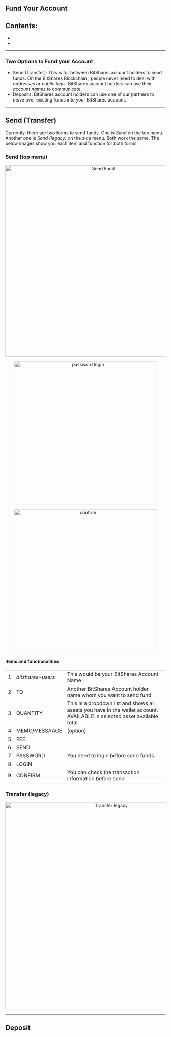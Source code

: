 ## Fund Your Account
 
 Contents: 
 - 
 - 
 - 
 
 ***
 
 ### Two Options to Fund your Account
 
- Send (Transfer): This is for between BitShares account holders to send funds. On the BitShares Blockchain , people never need to deal with *addresses* or *public keys*. BitShares account holders can use their *account names* to communicate. 
- Deposits: BitShares account holders can use one of our partners to move over existing funds into your BitShares account.

***

## Send (Transfer)

Currently, there are two forms to send funds. One is *Send* on the top menu. Another one is *Send (legacy)* on the side menu. Both work the same. The below images show you each item and function for both forms. 

### Send (top menu)
<p align="center">
  <img src="https://github.com/bitshares/how.bitshares.works/blob/master/bbf/img/Send-1.png" width="600" title="Send Fund">
</p>

<p align="center">
  <img src="https://github.com/bitshares/how.bitshares.works/blob/master/bbf/img/Send-3.png" width="450" title="password login">
</p>

<p align="center">
  <img src="https://github.com/bitshares/how.bitshares.works/blob/master/bbf/img/Send-4.png" width="450" title="confirm">
</p>

#### items and functionalities

| | | |
|---|---|---|
| 1 | *bitshares-users* | This would be your BitShares Account Name |
| 2 | TO | Another BitShares Account holder name whom you want to send fund |
| 3 | QUANTITY | This is a dropdown list and shows all assets you have in the wallet account. <br/> AVAILABLE: a selected asset available total  |
| 4 | MEMO/MESSAAGE | (option) |
| 5 | FEE|  |
| 6 | SEND | |
| 7 | PASSWORD| You need to login before send funds |
| 8 | LOGIN | |
| 9 | CONFIRM | You can check the transaction information before send |

### Transfer (legacy) 



<p align="center">
  <img src="https://github.com/bitshares/how.bitshares.works/blob/master/bbf/img/send-transfer2.png" width="650" title="Transfer legacy">
</p>

***

## Deposit



 
 
